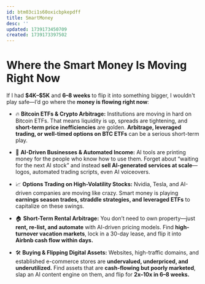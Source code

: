 ```yaml
---
id: btm03ci1s60oxicbpkepdff
title: SmartMoney
desc: ''
updated: 1739173450709
created: 1739173397502
---
```

# **Where the Smart Money Is Moving Right Now**

If I had **\$4K–\$5K** and **6–8 weeks** to flip it into something bigger, I wouldn't play safe—I’d go where the **money is flowing right now**:

- 🔥 **Bitcoin ETFs & Crypto Arbitrage:** Institutions are moving in hard on Bitcoin ETFs. That means liquidity is up, spreads are tightening, and **short-term price inefficiencies** are golden. **Arbitrage, leveraged trading, or well-timed options on BTC ETFs** can be a serious short-term play.

- 🤖 **AI-Driven Businesses & Automated Income:** AI tools are printing money for the people who know how to use them. Forget about “waiting for the next AI stock” and instead **sell AI-generated services at scale**—logos, automated trading scripts, even AI voiceovers.

- 📈 **Options Trading on High-Volatility Stocks:** Nvidia, Tesla, and AI-driven companies are moving like crazy. Smart money is playing **earnings season trades, straddle strategies, and leveraged ETFs** to capitalize on these swings.

- 🏠 **Short-Term Rental Arbitrage:** You don’t need to own property—just **rent, re-list, and automate** with AI-driven pricing models. Find **high-turnover vacation markets**, lock in a 30-day lease, and flip it into **Airbnb cash flow within days.**

- 🛠 **Buying & Flipping Digital Assets:** Websites, high-traffic domains, and established e-commerce stores are **undervalued, underpriced, and underutilized.** Find assets that are **cash-flowing but poorly marketed**, slap an AI content engine on them, and flip for **2x–10x in 6–8 weeks.**